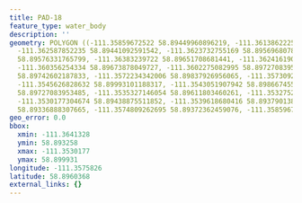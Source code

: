 ```yaml
---
title: PAD-18
feature_type: water_body
description: ''
geometry: POLYGON ((-111.35859672522 58.89449960896219, -111.3613862225919 58.89325802560674,
  -111.362587852235 58.89441092591542, -111.3623732755169 58.89569680782568, -111.3641328046308
  58.89576331765799, -111.36383239722 58.89651708681441, -111.3624161908587 58.89647274790741,
  -111.360356254334 58.89673878049727, -111.3602275082995 58.89727083953485, -111.357867164364
  58.89742602187833, -111.3572234342006 58.89837926956065, -111.3573092648932 58.8996428364335,
  -111.3545626828632 58.89993101188317, -111.3543051907942 58.89866745554487, -111.3544339368287
  58.89727083953485, -111.3535327146054 58.89611803460261, -111.3532752225364 58.89505387284962,
  -111.3530177304674 58.89438875511852, -111.3539618680416 58.89379013821939, -111.3555926511211
  58.89336888307665, -111.3574809262695 58.89372362459076, -111.35859672522 58.89449960896219))
geo_error: 0.0
bbox:
  xmin: -111.3641328
  ymin: 58.893258
  xmax: -111.3530177
  ymax: 58.899931
longitude: -111.3575826
latitude: 58.8960368
external_links: {}
---
```


